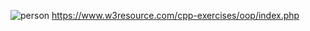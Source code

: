 ![person](https://github.com/Youssef-Abdelwahab/File-Structures-CS316/assets/110339904/af5952c2-b03f-458b-8f1f-2c05970cbad9)
https://www.w3resource.com/cpp-exercises/oop/index.php
